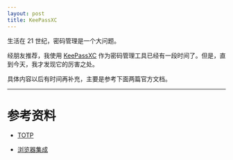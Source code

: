 ```yaml
---
layout: post
title: KeePassXC
---
```


生活在 21 世纪，密码管理是一个大问题。

经朋友推荐，我使用 [KeePassXC](https://keepassxc.org) 作为密码管理工具已经有一段时间了。但是，直到今天，我才发现它的厉害之处。

具体内容以后有时间再补充，主要是参考下面两篇官方文档。

--- 

# 参考资料

- [TOTP](https://keepassxc.org/docs/KeePassXC_GettingStarted.html#_adding_totp_to_an_entry)

- [浏览器集成](https://keepassxc.org/docs/KeePassXC_GettingStarted.html#_setup_browser_integration)
